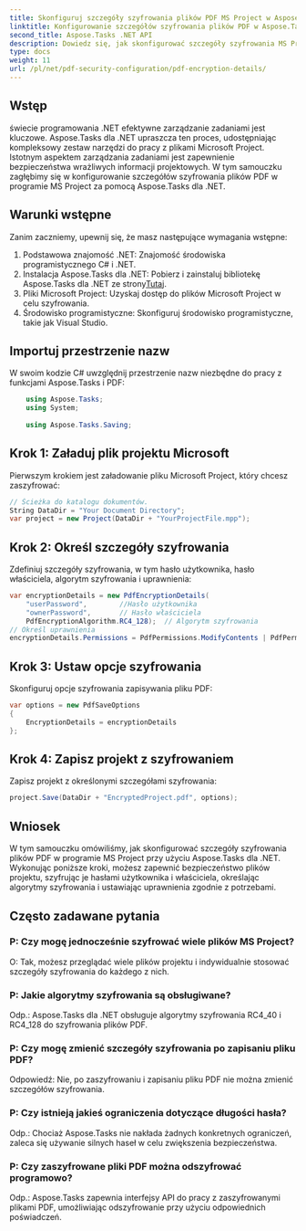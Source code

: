 ```yaml
---
title: Skonfiguruj szczegóły szyfrowania plików PDF MS Project w Aspose.Tasks
linktitle: Konfigurowanie szczegółów szyfrowania plików PDF w Aspose.Tasks
second_title: Aspose.Tasks .NET API
description: Dowiedz się, jak skonfigurować szczegóły szyfrowania MS Project PDF w Aspose.Tasks dla .NET. Zabezpiecz swoje pliki projektu hasłami użytkownika i właściciela.
type: docs
weight: 11
url: /pl/net/pdf-security-configuration/pdf-encryption-details/
---
```

## Wstęp
świecie programowania .NET efektywne zarządzanie zadaniami jest kluczowe. Aspose.Tasks dla .NET upraszcza ten proces, udostępniając kompleksowy zestaw narzędzi do pracy z plikami Microsoft Project. Istotnym aspektem zarządzania zadaniami jest zapewnienie bezpieczeństwa wrażliwych informacji projektowych. W tym samouczku zagłębimy się w konfigurowanie szczegółów szyfrowania plików PDF w programie MS Project za pomocą Aspose.Tasks dla .NET.
## Warunki wstępne
Zanim zaczniemy, upewnij się, że masz następujące wymagania wstępne:
1. Podstawowa znajomość .NET: Znajomość środowiska programistycznego C# i .NET.
2.  Instalacja Aspose.Tasks dla .NET: Pobierz i zainstaluj bibliotekę Aspose.Tasks dla .NET ze strony[Tutaj](https://releases.aspose.com/tasks/net/).
3. Pliki Microsoft Project: Uzyskaj dostęp do plików Microsoft Project w celu szyfrowania.
4. Środowisko programistyczne: Skonfiguruj środowisko programistyczne, takie jak Visual Studio.

## Importuj przestrzenie nazw
W swoim kodzie C# uwzględnij przestrzenie nazw niezbędne do pracy z funkcjami Aspose.Tasks i PDF:
```csharp
    using Aspose.Tasks;
    using System;
    
    using Aspose.Tasks.Saving;
```
## Krok 1: Załaduj plik projektu Microsoft
Pierwszym krokiem jest załadowanie pliku Microsoft Project, który chcesz zaszyfrować:
```csharp
// Ścieżka do katalogu dokumentów.
String DataDir = "Your Document Directory";
var project = new Project(DataDir + "YourProjectFile.mpp");
```
## Krok 2: Określ szczegóły szyfrowania
Zdefiniuj szczegóły szyfrowania, w tym hasło użytkownika, hasło właściciela, algorytm szyfrowania i uprawnienia:
```csharp
var encryptionDetails = new PdfEncryptionDetails(
    "userPassword",        //Hasło użytkownika
    "ownerPassword",       // Hasło właściciela
    PdfEncryptionAlgorithm.RC4_128);  // Algorytm szyfrowania
// Określ uprawnienia
encryptionDetails.Permissions = PdfPermissions.ModifyContents | PdfPermissions.ModifyAnnotations;
```
## Krok 3: Ustaw opcje szyfrowania
Skonfiguruj opcje szyfrowania zapisywania pliku PDF:
```csharp
var options = new PdfSaveOptions
{
    EncryptionDetails = encryptionDetails
};
```
## Krok 4: Zapisz projekt z szyfrowaniem
Zapisz projekt z określonymi szczegółami szyfrowania:
```csharp
project.Save(DataDir + "EncryptedProject.pdf", options);
```

## Wniosek
W tym samouczku omówiliśmy, jak skonfigurować szczegóły szyfrowania plików PDF w programie MS Project przy użyciu Aspose.Tasks dla .NET. Wykonując poniższe kroki, możesz zapewnić bezpieczeństwo plików projektu, szyfrując je hasłami użytkownika i właściciela, określając algorytmy szyfrowania i ustawiając uprawnienia zgodnie z potrzebami.
## Często zadawane pytania
### P: Czy mogę jednocześnie szyfrować wiele plików MS Project?
O: Tak, możesz przeglądać wiele plików projektu i indywidualnie stosować szczegóły szyfrowania do każdego z nich.
### P: Jakie algorytmy szyfrowania są obsługiwane?
Odp.: Aspose.Tasks dla .NET obsługuje algorytmy szyfrowania RC4_40 i RC4_128 do szyfrowania plików PDF.
### P: Czy mogę zmienić szczegóły szyfrowania po zapisaniu pliku PDF?
Odpowiedź: Nie, po zaszyfrowaniu i zapisaniu pliku PDF nie można zmienić szczegółów szyfrowania.
### P: Czy istnieją jakieś ograniczenia dotyczące długości hasła?
Odp.: Chociaż Aspose.Tasks nie nakłada żadnych konkretnych ograniczeń, zaleca się używanie silnych haseł w celu zwiększenia bezpieczeństwa.
### P: Czy zaszyfrowane pliki PDF można odszyfrować programowo?
Odp.: Aspose.Tasks zapewnia interfejsy API do pracy z zaszyfrowanymi plikami PDF, umożliwiając odszyfrowanie przy użyciu odpowiednich poświadczeń.